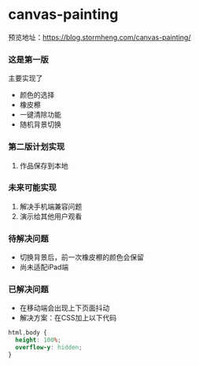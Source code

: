 # canvas-painting
预览地址：https://blog.stormheng.com/canvas-painting/

### 这是第一版

主要实现了
- 颜色的选择
- 橡皮檫
- 一键清除功能
- 随机背景切换

### 第二版计划实现
1. 作品保存到本地

### 未来可能实现
1. 解决手机端兼容问题
2. 演示给其他用户观看

### 待解决问题
- 切换背景后，前一次橡皮檫的颜色会保留
- 尚未适配iPad端

### 已解决问题
- 在移动端会出现上下页面抖动
- 解决方案：在CSS加上以下代码
```css
html,body {
  height: 100%;
  overflow-y: hidden;
}
```
